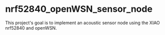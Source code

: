 # nrf52840_openWSN_sensor_node</br>
This project's goal is to implement an acoustic sensor node using the XIAO nrf52840 and openWSN. </br>

